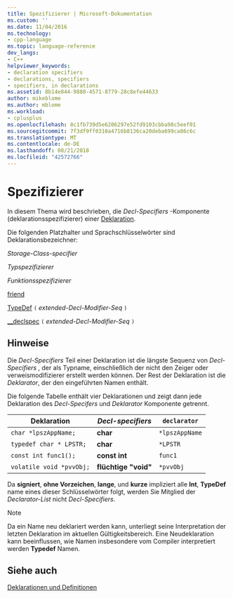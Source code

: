 ```yaml
---
title: Spezifizierer | Microsoft-Dokumentation
ms.custom: ''
ms.date: 11/04/2016
ms.technology:
- cpp-language
ms.topic: language-reference
dev_langs:
- C++
helpviewer_keywords:
- declaration specifiers
- declarations, specifiers
- specifiers, in declarations
ms.assetid: 8b14e844-9880-4571-8779-28c8efe44633
author: mikeblome
ms.author: mblome
ms.workload:
- cplusplus
ms.openlocfilehash: 8c1fb739d5e6206297e52fd9103cbba98c5eef01
ms.sourcegitcommit: 7f3df9ff0310a4716b8136ca20deba699ca86c6c
ms.translationtype: MT
ms.contentlocale: de-DE
ms.lasthandoff: 08/21/2018
ms.locfileid: "42572766"
---
```

# <a name="specifiers"></a>Spezifizierer
In diesem Thema wird beschrieben, die *Decl-Specifiers* -Komponente (deklarationsspezifizierer) einer [Deklaration](declarations-and-definitions-cpp.md).  
  
 Die folgenden Platzhalter und Sprachschlüsselwörter sind Deklarationsbezeichner:  
  
 *Storage-Class-specifier*  
  
 *Typspezifizierer*  
  
 *Funktionsspezifizierer*  
  
 [friend](friend-cpp.md)  
 
 [TypeDef](aliases-and-typedefs-cpp.md) `(` *extended-Decl-Modifier-Seq* `)`  

 [__declspec](declspec.md) `(` *extended-Decl-Modifier-Seq* `)`  
  
## <a name="remarks"></a>Hinweise  
 Die *Decl-Specifiers* Teil einer Deklaration ist die längste Sequenz von *Decl-Specifiers* , der als Typname, einschließlich der nicht den Zeiger oder verweismodifizierer erstellt werden können. Der Rest der Deklaration ist die *Deklarator*, der den eingeführten Namen enthält.  
  
 Die folgende Tabelle enthält vier Deklarationen und zeigt dann jede Deklaration des *Decl-Specifers* und *Deklarator* Komponente getrennt.  
  
|Deklaration|*Decl-specifiers*|`declarator`|  
|-----------------|------------------------|------------------|  
|`char *lpszAppName;`|**char**|`*lpszAppName`|  
|`typedef char * LPSTR;`|**char**|`*LPSTR`|  
|`const int func1();`|**const int**|`func1`|  
|`volatile void *pvvObj;`|**flüchtige "void"**|`*pvvObj`|  
  
 Da **signiert**, **ohne Vorzeichen**, **lange**, und **kurze** impliziert alle **Int**,  **TypeDef** name eines dieser Schlüsselwörter folgt, werden Sie Mitglied der *Declarator-List* nicht *Decl-Specifiers*.  
  
> [!NOTE]
>  Da ein Name neu deklariert werden kann, unterliegt seine Interpretation der letzten Deklaration im aktuellen Gültigkeitsbereich. Eine Neudeklaration kann beeinflussen, wie Namen insbesondere vom Compiler interpretiert werden **Typedef** Namen.  
  
## <a name="see-also"></a>Siehe auch  
 [Deklarationen und Definitionen](declarations-and-definitions-cpp.md)
